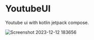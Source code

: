 # YoutubeUI
 Youtube ui with kotlin jetpack compose.
 
![Screenshot 2023-12-12 183656](https://github.com/Poonia-dinesh/YoutubeUI/assets/96427333/1242976d-eeaa-4691-a945-be32dfec8571)
